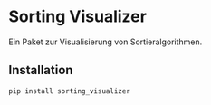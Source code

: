 # Sorting Visualizer

Ein Paket zur Visualisierung von Sortieralgorithmen.

## Installation
```bash
pip install sorting_visualizer
```
```

